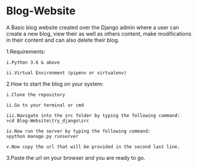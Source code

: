 # Blog-Website
A Basic blog website created over the Django admin where a user can create a new blog, view their as well as others content, make modifications in their content and can also delete their blog.

1.Requirements:

    i.Python 3.6 & above

    ii.Virtual Environment (pipenv or virtualenv)
    
2.How to start the blog on your system:

    i.Clone the repository

    ii.Go to your terminal or cmd

    iii.Navigate into the src folder by typing the following command:
    >cd Blog-Website\try_django\src

    iv.Now run the server by typing the following command:
    >python manage.py runserver

    v.Now copy the url that will be provided in the second last line.
  
3.Paste the url on your browser and you are ready to go.
